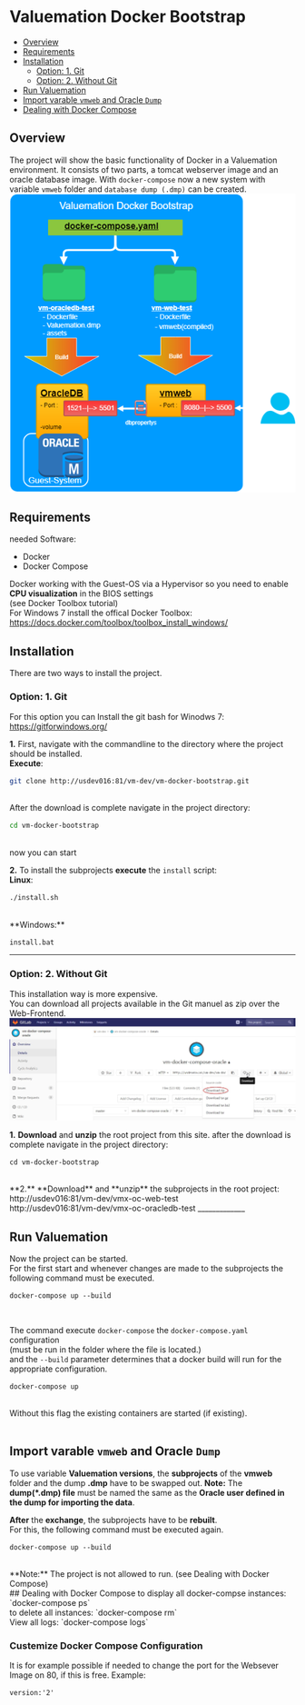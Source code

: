Valuemation Docker Bootstrap 
============================


* [Overview](#overview)
* [Requirements](#requirements)
* [Installation](#installation)
    * [Option: 1. Git](#option-1-git)
    * [Option: 2. Without Git](#option-2-without-git)
* [Run Valuemation](#run-valuemation)
* [Import varable `vmweb` and Oracle `Dump`](#import-varable-vmweb-and-oracle-dump)
* [Dealing with Docker Compose](#dealing-with-docker-compose)
        
## Overview

The project will show the basic functionality of Docker in a Valuemation environment.
It consists of two parts, a tomcat webserver image and an oracle database image.
With `docker-compose` now a new system with variable `vmweb` folder and `database dump (.dmp)` can be created.</br>
![Alt text](/vm-docker-bootstrap.png?raw=true "vm-docker-bootstrap")
                
     

## Requirements
needed Software:
 - Docker
 - Docker Compose


Docker working with the Guest-OS via a Hypervisor so you need to enable **CPU visualization** in the BIOS settings </br> (see Docker Toolbox tutorial)</br>
For Windows 7 install the offical Docker Toolbox:
https://docs.docker.com/toolbox/toolbox_install_windows/


     
## Installation 



There are two ways to install the project.



### Option: 1. Git
For this option you can Install the git bash for Winodws 7:
https://gitforwindows.org/

**1.** First, navigate with the commandline to the directory where the project should be installed.<br />
**Execute**:<br />
```sh
git clone http://usdev016:81/vm-dev/vm-docker-bootstrap.git
```
<br />
After the download is complete navigate in the project directory:<br />

```sh
cd vm-docker-bootstrap
```

<br />
now you can start 

**2.** To install the subprojects **execute** the `install` script:<br />
**Linux**:<br />
```sh
./install.sh
```

<br />
**Windows:**
<br />

```
install.bat
```

_____________

### Option: 2. Without Git<br />
This installation way is more expensive.<br />
You can download all projects available in the Git manuel as zip over the Web-Frontend. </br>
![Alt text](/vm-docker-compose-oracleGitLab.jpg?raw=true "vm-docker-bootstrap")

**1.** **Download** and **unzip** the root project from this site.
after the download is complete navigate in the project directory:<br />
```
cd vm-docker-bootstrap
```
<br />
**2.** **Download** and **unzip** the subprojects in the root project:
</br>
http://usdev016:81/vm-dev/vmx-oc-web-test
</br>
http://usdev016:81/vm-dev/vmx-oc-oracledb-test
_____________

## Run Valuemation
Now the project can be started.<br />
For the first start and whenever changes are made to the subprojects the following command must be executed.<br />
```
docker-compose up --build
```
<br />

The command execute `docker-compose` the `docker-compose.yaml` configuration <br />
(must be run in the folder where the file is located.) <br />
and the `--build` parameter determines that a docker build will run for the appropriate configuration. <br />

```
docker-compose up
```
<br />
Without this flag the existing containers are started (if existing).
</br>
</br>

## Import varable `vmweb` and Oracle `Dump`

To use variable **Valuemation versions**, the **subprojects** of the **vmweb** folder and the dump **.dmp** have to be swapped out.
**Note:** The **dump(*.dmp) file** must be named the same as the **Oracle user defined in the dump for importing the data**.

**After** the **exchange**, the subprojects have to be **rebuilt**. </br>
For this, the following command must be executed again. </br>
```
docker-compose up --build
```
<br />
**Note:** The project is not allowed to run. (see Dealing with Docker Compose)</br>
## Dealing with Docker Compose
to display all docker-compse instances: 
`docker-compose ps`</br>
to delete all instances: 
`docker-compose rm`</br>
View all logs: 
`docker-compose logs`</br>

### Custemize Docker Compose Configuration

It is for example possible if needed to change the port for the Websever Image on 80, if this is free.
Example:
```
version:'2'
```



